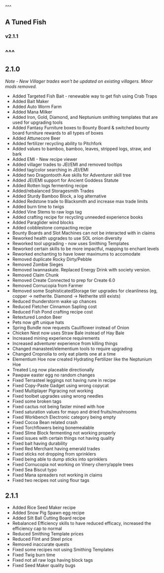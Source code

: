 ^^^
## A Tuned Fish
### v2.1.1
^^^
--- 
## 2.1.0
*Note - New Villager trades won't be updated on existing villagers. Minor mods removed.* 
- Added Targeted Fish Bait - renewable way to get fish using Crab Traps
- Added Bait Maker
- Added Auto Worm Farm
- Added Mana Milker
- Added Iron, Gold, Diamond, and Neptunium smithing templates that are used for upgrading tools
- Added Fantasy Furniture boxes to Bounty Board & switched bounty board furniture rewards to all types of boxes
- Added Attunecore Beer
- Added fertilizer recycling ability to Pitchfork
- Added values to bamboo, bamboo, leaves, stripped logs, straw, and bark
- Added EMI - New recipe viewer
- Added villager trades to JEI/EMI and removed tooltips
- Added tag/color searching in JEI/EMI
- Added two Dragontooth Axe skills for Adventurer skill tree
- Added JEI/EMI support for Ancient Goddess Statute
- Added Rotten logs fermenting recipe
- Added/rebalanced Storagesmith Trades
- Added Sturdy Bamboo Block, a log alternative
- Added Redstone trade to Blacksmith and increase max trade limits
- Added burn time to twigs
- Added Vine Stems to raw logs tag
- Added crafting recipe for recycling unneeded experience books
- Added Paraglider wind blocks
- Added cobblestone compacting recipe
- Bounty Boards and Slot Machines can not be interacted with in claims
- Reworked health upgrades to use SOL onion diversity
- Reworked tool upgrading -  now uses Smithing Templates
- Reworked certain skills to be more impactful, mapping to enchant levels
- Reworked enchanting to have lower maximums to accomodate
- Removed duplicate Rocky Dirty/Pebble
- Removed Zombie Sieges
- Removed Iwannaskate. Replaced Energy Drink with society version. 
- Removed Claim Chunk
- Removed Create Connected to prep for Create 6.0
- Removed Cornucopia from Farmer
- Removed some SophisticatedStorage tier upgrades for cleanliness (eg, copper -> netherite. Diamond -> Netherite still exists) 
- Reduced thunderstorm wake up chances
- Reduced Fletcher Cinnamon Sapling cost
- Reduced Fish Pond crafting recipe cost
- Retextured London Beer
- Pets now gift unique hats
- Spring Bundle now requests Cauliflower instead of Onion
- Chicken Nest now uses Straw Bale instead of Hay Bale 
- Increased mining experience requirements
- Increased adventurer experience from killing things
- Changed manasteel/elementium tools to require upgrading
- Changed Cropnolia to only eat plants one at a time
- Elementium Hoe now created Hydrating Fertilizer like the Neptunium Hoe
- Treated Log now placeable directionally
- Pawpaw easter egg no random changes
- Fixed Terrasteel leggings not having rune in recipe
- Fixed Copy-Paste Gadget using wrong copycat
- Fixed Multiplayer Pigracing not working
- Fixed toolbet upgrades using wrong needles
- Fixed some broken tags
- Fixed cactus not being faster mined with hoe
- Fixed saturation values for mayo and dried fruits/mushrooms
- Fixed Workbench Electronic category being empty
- Fixed Cocoa Bean related crash
- Fixed Torchflowers being bonemealable
- Fixed Slime Block fermenting not working properly
- Fixed issues with certain things not having quality
- Fixed bait having durability
- Fixed Red Merchant having emerald trades
- Fixed sticks not dropping from sprinklers
- Fixed being able to dump sticks into sprinklers 
- Fixed Cornucopia not working on Vinery cherry/apple trees
- Fixed Sea Biscut typo
- Fixed Mana spreaders not working in claims
- Fixed two recipes not using flour tags

## 2.1.1
- Added Rice Seed Maker recipe
- Added Snow Pig Spawn egg recipe
- Added Silt Ball Cutting Board recipe
- Rebalanced Efficiency skills to have reduced efficacy, increased the efficiency cap to normal 
- Reduced Smithing Template prices
- Reduced Flint and Steel price
- Removed inaccurate quests
- Fixed some recipes not using Smithing Templates
- Fixed Twig burn time
- Fixed not all raw logs having block tags
- Fixed Seed Maker quality bugs
